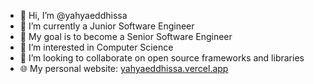 - 👋 Hi, I’m @yahyaeddhissa
- 🌱 I’m currently a Junior Software Engineer
- 🎯 My goal is to become a Senior Software Engineer
- 👀 I’m interested in Computer Science
- 💞️ I’m looking to collaborate on open source frameworks and libraries
- 🌐 My personal website: [yahyaeddhissa.vercel.app](https://yahyaeddhissa.vercel.app/)
